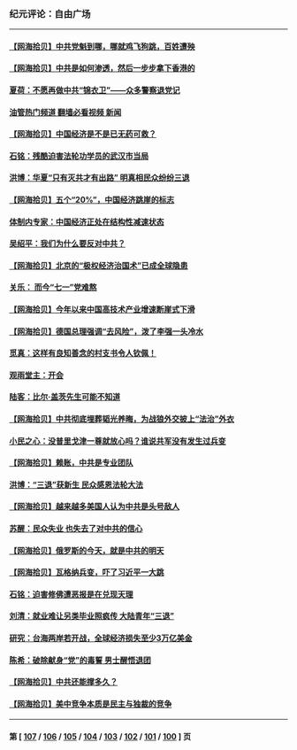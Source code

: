 ### 纪元评论：自由广场
---
#### [【网海拾贝】中共党魁到哪，哪就鸡飞狗跳，百姓遭殃](../../pages/nsc993/n14031033.md?07110330) 
#### [【网海拾贝】中共是如何渗透，然后一步步拿下香港的](../../pages/nsc993/n14030717.md?07110330) 
#### [夏荷：不愿再做中共“锦衣卫”——众多警察退党记](../../pages/nsc993/n14029941.md?07110330) 
#### [油管热门频道 翻墙必看视频 新闻](ok?07110330)
#### [【网海拾贝】中国经济是不是已无药可救？](../../pages/nsc993/n14029976.md?07110330) 
#### [石铭：残酷迫害法轮功学员的武汉市当局](../../pages/nsc993/n14029514.md?07110330) 
#### [洪博：华夏“只有灭共才有出路” 明真相民众纷纷三退](../../pages/nsc993/n14029396.md?07110330) 
#### [【网海拾贝】五个“20%”，中国经济跳崖的标志](../../pages/nsc993/n14029226.md?07110330) 
#### [体制内专家：中国经济正处在结构性减速状态](../../pages/nsc993/n14029095.md?07110330) 
#### [吴绍平：我们为什么要反对中共？](../../pages/nsc993/n14027674.md?07110330) 
#### [【网海拾贝】北京的“极权经济治国术”已成全球隐患](../../pages/nsc993/n14027923.md?07110330) 
#### [关乐： 而今“七一”党难熬](../../pages/nsc993/n14027325.md?07110330) 
#### [【网海拾贝】今年以来中国高技术产业增速断崖式下滑](../../pages/nsc993/n14027114.md?07110330) 
#### [【网海拾贝】德国总理强调“去风险”，泼了李强一头冷水](../../pages/nsc993/n14026680.md?07110330) 
#### [觅真：这样有良知善念的村支书令人钦佩！](../../pages/nsc993/n14026467.md?07110330) 
#### [观雨堂主：开会](../../pages/nsc993/n14026463.md?07110330) 
#### [陆客：比尔·盖茨先生可能不知道](../../pages/nsc993/n14026461.md?07110330) 
#### [【网海拾贝】中共彻底埋葬韬光养晦，为战狼外交披上“法治”外衣](../../pages/nsc993/n14026258.md?07110330) 
#### [小民之心：没普里戈津一尊就放心吗？谁说共军没有发生过兵变](../../pages/nsc993/n14026246.md?07110330) 
#### [【网海拾贝】赖账，中共是专业团队](../../pages/nsc993/n14025929.md?07110330) 
#### [洪博：“三退”获新生 民众感恩法轮大法](../../pages/nsc993/n14024094.md?07110330) 
#### [【网海拾贝】越来越多美国人认为中共是头号敌人](../../pages/nsc993/n14024091.md?07110330) 
#### [苏醒：民众失业 也失去了对中共的信心](../../pages/nsc993/n14024060.md?07110330) 
#### [【网海拾贝】俄罗斯的今天，就是中共的明天](../../pages/nsc993/n14023393.md?07110330) 
#### [【网海拾贝】瓦格纳兵变，吓了习近平一大跳](../../pages/nsc993/n14023012.md?07110330) 
#### [石铭：迫害修佛遭恶报是在兑现天理](../../pages/nsc993/n14022866.md?07110330) 
#### [刘清：就业难让另类毕业照疯传 大陆青年“三退”](../../pages/nsc993/n14022841.md?07110330) 
#### [研究：台海两岸若开战，全球经济损失至少3万亿美金](../../pages/nsc993/n14022824.md?07110330) 
#### [陈希：破除献身“党”的毒誓 男士醒悟退团](../../pages/nsc993/n14022289.md?07110330) 
#### [【网海拾贝】中共还能撑多久？](../../pages/nsc993/n14022287.md?07110330) 
#### [【网海拾贝】美中竞争本质是民主与独裁的竞争](../../pages/nsc993/n14022006.md?07110330) 

---
#### 第 [ [107](./107.md?07110330) / [106](./106.md?07110330) / [105](./105.md?07110330) / [104](./104.md?07110330) / [103](./103.md?07110330) / [102](./102.md?07110330) / [101](./101.md?07110330) / [100](./100.md?07110330) ] 页
